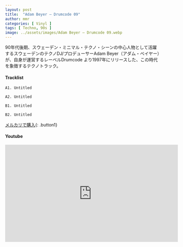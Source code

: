 ```yaml
---
layout: post
title:  "Adam Beyer – Drumcode 09"
author: mmr
categories: [ Vinyl ]
tags: [ Techno, 90s ]
image: ../assets/images/Adam Beyer – Drumcode 09.webp
---
```


90年代後期、スウェーデン・ミニマル・テクノ・シーンの中心人物として活躍するスウェーデンのテクノDJ/プロデューサーAdam Beyer（アダム・ベイヤー）が、自身が運営するレーベルDrumcode より1997年にリリースした、この時代を象徴するテクノトラック。

#### Tracklist
```md
A1. Untitled

A2. Untitled

B1. Untitled

B2. Untitled
```

[メルカリで購入](https://jp.mercari.com/item/m81557566471?afid=6142608987){: .button1}

#### Youtube
<iframe width="560" height="315" src="https://www.youtube.com/embed/ourM6FiP-yc?si=4RGRzrD5kUqgi7ch" title="YouTube video player" frameborder="0" allow="accelerometer; autoplay; clipboard-write; encrypted-media; gyroscope; picture-in-picture; web-share" referrerpolicy="strict-origin-when-cross-origin" allowfullscreen></iframe>